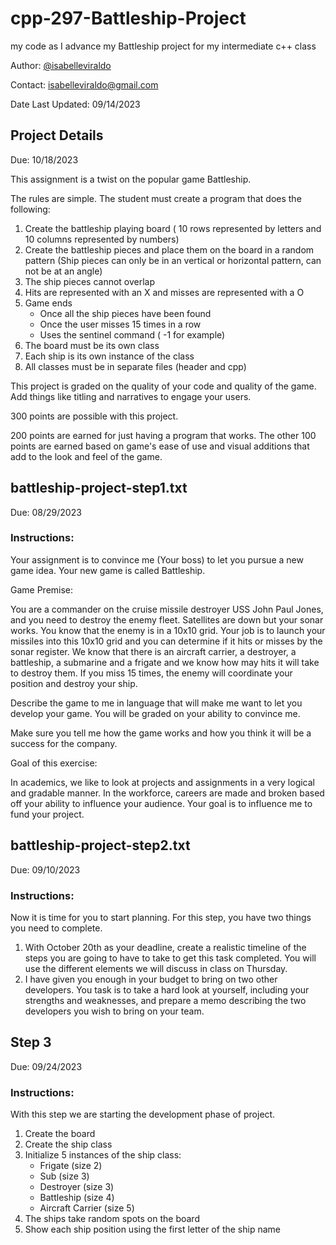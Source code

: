 # cpp-297-Battleship-Project
my code as I advance my Battleship project for my intermediate c++ class

Author: [@isabelleviraldo](https://github.com/isabelleviraldo)

Contact: isabelleviraldo@gmail.com

Date Last Updated: 09/14/2023

## Project Details
Due: 10/18/2023

This assignment is a twist on the popular game Battleship.

The rules are simple. The student must create a program that does the following:

1. Create the battleship playing board ( 10 rows represented by letters and 10 columns represented by numbers)
2. Create the battleship pieces and place them on the board in a random pattern (Ship pieces can only be in an vertical or horizontal pattern, can not be at an angle)
3. The ship pieces cannot overlap
4. Hits are represented with an X and misses are represented with a O
5. Game ends
   - Once all the ship pieces have been found
   - Once the user misses 15 times in a row
   - Uses the sentinel command ( -1 for example)
6. The board must be its own class
7. Each ship is its own instance of the class
8. All classes must be in separate files (header and cpp)

This project is graded on the quality of your code and quality of the game. Add things like titling and narratives to engage your users.

300 points are possible with this project.

200 points are earned for just having a program that works.
The other 100 points are earned based on game's ease of use and visual additions that add to the look and feel of the game.

## battleship-project-step1.txt
Due: 08/29/2023

### Instructions:

Your assignment is to convince me (Your boss) to let you pursue a new game idea. Your new game is called Battleship.

Game Premise:

You are a commander on the cruise missile destroyer USS John Paul Jones, and you need to destroy the enemy fleet. Satellites are down but your sonar works. You know that the enemy is in a 10x10 grid. Your job is to launch your missiles into this 10x10 grid and you can determine if it hits or misses by the sonar register. We know that there is an aircraft carrier, a destroyer, a battleship, a submarine and a frigate and we know how may hits it will take to destroy them. If you miss 15 times, the enemy will coordinate your position and destroy your ship.

Describe the game to me in language that will make me want to let you develop your game. You will be graded on your ability to convince me.

Make sure you tell me how the game works and how you think it will be a success for the company.

Goal of this exercise:

In academics, we like to look at projects and assignments in a very logical and gradable manner. In the workforce, careers are made and broken based off your ability to influence your audience. Your goal is to influence me to fund your project.


## battleship-project-step2.txt
Due: 09/10/2023

### Instructions:

Now it is time for you to start planning. For this step, you have two things you need to complete.

1. With October 20th as your deadline, create a realistic timeline of the steps you are going to have to take to get this task completed. You will use the different elements we will discuss in class on Thursday.
2. I have given you enough in your budget to bring on two other developers. You task is to take a hard look at yourself, including your strengths and weaknesses, and prepare a memo describing the two developers you wish to bring on your team.

## Step 3
Due: 09/24/2023

### Instructions:

With this step we are starting the development phase of project. 

1. Create the board
2. Create the ship class
3. Initialize 5 instances of the ship class:
   - Frigate (size 2)
   - Sub (size 3)
   - Destroyer (size 3)
   - Battleship (size 4)
   - Aircraft Carrier (size 5)
4. The ships take random spots on the board
5. Show each ship position using the first letter of the ship name


